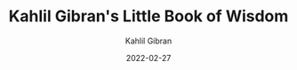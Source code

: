 ---
title: "Kahlil Gibran's Little Book of Wisdom"
slug: "kahlil-gibran-wisdom"
author: "Kahlil Gibran"
tags: "wisdom, religion, life"
date: 2022-02-27
---